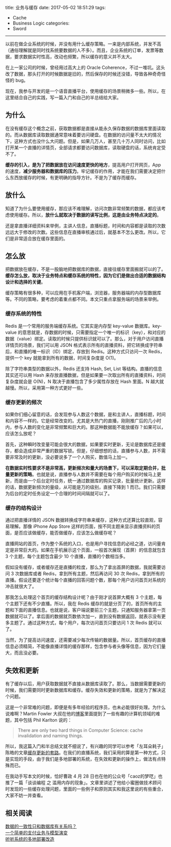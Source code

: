 title: 业务与缓存
date: 2017-05-02 18:51:29
tags:
  - Cache
  - Business Logic
categories:
  - Sword
---

以前在做企业系统的时候，并没有用什么缓存策略。一来是内部系统，并发不高（通俗理解就是同时找系统要数据的人不多）。而且，企业系统的订单，发票等数据，要求数据实时性高，改动也频繁，所以缓存的意义并不太大。

在上一家公司的时候，曾经用过高大上的 Oracle Coherence，不过一堆坑。这头改了数据，那头打开的时候数据是旧的，然后保存的时候还没错，导致各种奇奇怪怪的 bug。  

现在，我参与开发的是一个语音直播平台，使用缓存的场景稍微多一些。所以，在这里结合自己的实践，写一篇入门和自己的半总结给大家。  


## 为什么

在没有缓存这个概念之前，获取数据都是直接从能永久保存数据的数据库里面读取的。而从数据库读取数据通常意味着要访问硬盘。在数据的访问量不太大的情况下，这种方式也没什么大问题。但是，如果几万人，甚至几十万人同时访问，比如打开某一个直播的详情页，全部请求都要访问数据库，读取硬盘的话，系统肯定受不了。  

**缓存的引入，是为了把数据放在访问速度更快的地方**，提高用户打开网页，App 的速度，**减少服务器和数据库的压力**。牢记缓存的作用，才能在我们需要决定把什么东西放缓存的时候，有更明确的指导方针。不是为了缓存而缓存。  


## 放什么

知道了为什么要使用缓存，那应该不难理解，访问次数非常频繁的数据，都应该考虑使用缓存。所以，**放什么就取决于数据的读写比例，这是由业务特点决定的**。  

还是拿直播详细资料来举例，主讲人信息，直播标题，时间和内容都是读取的次数远远大于修改的次数。这些信息在直播审核通过后，就基本不怎么更改。所以，它们是非常适合放在缓存里面的。  


## 怎么放

把数据放在缓存，不是一股脑地把数据库的数据，直接往缓存里面搬就可以的了。**缓存怎么放，取决于业务特点和缓存系统的特性，因为它们是做出合适的数据结构设计和选择的关键**。  

缓存策略有很多种，可以应用在手机客户端，浏览器，服务器端的内存型数据库等。不同的策略，要考虑的着重点都不同。本文只重点拿服务端的场景来举例。  

### 缓存系统的特性

Redis 是一个常用的服务端缓存系统。它其实是内存型 key-value 数据库。key-value 的意思就是，存数据的时候，只需要指定一个唯一的标识（key），和对应的数据（value）绑定。读取的时候只提供标识就可以了。那么，对于用户访问直播详情页的场景，我们可以用 JSON 格式表示所有的直播资料，把它转换成字符串后，和直播的唯一标识（ID）绑定，存放到 Redis。这种方式只访问一次 Redis，提供一个 key 就能拿到所有的数据，时间复杂度是 O(1)。  

除了字符串类型的数据以外，Redis 还支持 Hash, Set, List 等结构。直播的信息其实还可以用 Hash 来存放直播数据，但是如果要一次取出所有的直播资料，时间复杂度就会是 O(N)，N 取决于直播包含了多少属性存放在 Hash 里面。N 越大就越慢。所以，采用第一种方式更好一些。  

### 缓存更新的频次

如果你们细心留意的话，会发现参与人数这个数据，是和主讲人，直播标题，时间和内容不一样的。它是经常改变的。尤其是大热门的直播，刚刚推广后的几小时内，参与人数的变化是非常频繁和巨大的。那这种数据能不能放缓存？如果可以，应该怎么放呢？  

首先，这种瞬时改变量可能会很大的数据，如果要实时更新，无论是数据库还是缓存，都会造成非常严重的数据写锁。但是，仔细想想的话，直播参与人数，并不需要非常及时的更新，没必要说多了一个人购买，数值马上加一。  

**在数据实时性要求不是非常高，更新频次和量大的场景下，可以采取定期合并，批量更新的策略**。也就是说，直播参与人数并不需要在每个用户购买的时候马上更新，而是由一个后台定时任务，统一通过数据库的购买记录，批量统计更新。这样的话，数据更新频次的量级，从可能是万的级别，直接下降到 1 而已。我们只需要为后台的定时任务设定一个合理的时间间隔就可以了。  

### 缓存的结构设计

通过把直播详情的 JSON 数据转换成字符串来缓存，这种方式还算比较直观，容易理解。那像 iPhone App Store 这样的页面，按不同主题来显示直播资料的页面，是否应该做缓存，能否做缓存，应该怎么做缓存呢？  

直播网站的首页，作为整个系统的入口，也是用户寻找信息的必经之道，访问量肯定是非常巨大的。如果在手机展示这个页面，一般首次展现（首屏）的信息就包含 3 个主题，每个主题包含最少 10 个直播，直播的个数相当多。  

假如没有缓存，或者缓存还是直播的粒度，那么为了拿出首屏的数据，我就需要访问 3 次数据库或者 Redis，拿到所有主题，然后再访问 30 次 Redis，拿到所有的直播。假设还要逐个统计每个直播的回答问题个数，那每个用户访问首页对系统的冲击就很大了。  

那我怎么处理这个首页的缓存结构设计呢？由于刚才说首屏大概有 3 个主题，每个主题下还有不少直播。所以，我在 Redis 缓存的就是分页了的，首页所有的主题和下面的直播信息。也就是说，客户端说要前三个主题，只通知服务器拿第一页数据就可以了。拿后面的数据就页数依次加一，直到没有数据返回，就表示没有更多主题了。通过这种方式，每个用户，每次访问首页只要访问 1 次 Redis 就可以了。  

当然，为了提高访问速度，还需要减少每次传输的数据量。所以，首页缓存的直播信息必须精简，不能像直播详情的缓存那样，包含参与者头像等信息，因为它们量大，而且没必要。  


## 失效和更新

有了缓存以后，用户获取数据就不直接从数据库读取了。那么，当数据需要更新的时候，我们需要同时更新数据库和缓存。缓存失效和更新的策略，就是为了解决这个问题。  

[缓存更新的套路]: http://coolshell.cn/articles/17416.html  
[博客]: https://martinfowler.com/bliki/TwoHardThings.html  

这是一个非常难的问题，即便是有多年经验的程序员，也未必能很好处理。为什么说难啊？Martin Fowler 大叔在他的[博客][]里面提到了一些有趣的计算机领域的难题，其中包括 Phil Karlton 说的：  

>There are only two hard things in Computer Science: cache invalidation and naming things.  

所以，我这篇入门和半总结文就不细说了，有兴趣的同学可以参考「左耳朵耗子」陈皓的文章[缓存更新的套路][]。在我们的直播系统，我们采用的算是第一种方式，只是实现的手段，由于我们是多地部署的系统，在失效和更新的操作上，做法有点特殊而已。  

在我动手写本文的时候，恰好曹政 4 月 28 日也在他的公众号「caoz的梦呓」也推了一篇「谈谈编程 之 滥用内存的现象」。文章里讲述了他给小蜜圈做技术顾问时发现的一些缓存处理问题，里面的一些例子和原则其实和我这里说的有些重合，大家不妨一并查看。  


## 相关阅读

[数据的一致性只和数据库有关系吗？]: http://www.thinkingincrowd.me/2017/12/13/is-data-consistency-only-about-db/  
[一个简单的支付业务与模型演变]: http://www.thinkingincrowd.me/2017/11/11/model-evolvement-for-a-simple-payment-system/  
[听听系统的多地部署改造]: http://www.thinkingincrowd.me/2017/11/29/tingting-multi-region-architecture/  

[数据的一致性只和数据库有关系吗？][]  
[一个简单的支付业务与模型演变][]  
[听听系统的多地部署改造][]  
